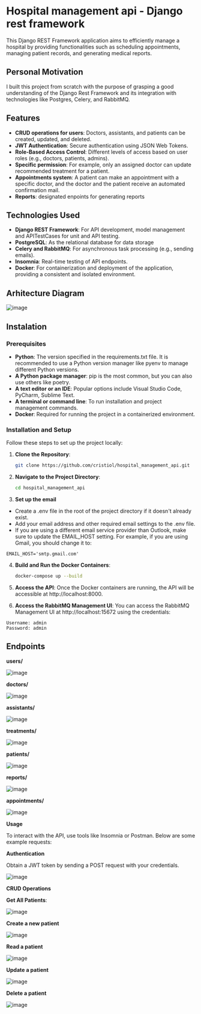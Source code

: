 # Hospital management api - Django rest framework 
This Django REST Framework application aims to efficiently manage a hospital by providing functionalities such as scheduling appointments, managing patient records, and generating medical reports.

## Personal Motivation
I built this project from scratch with the purpose of grasping a good understanding of the Django Rest Framework and its integration with technologies like Postgres, Celery, and RabbitMQ.

## Features

- **CRUD operations for users**: Doctors, assistants, and patients can be created, updated, and deleted.
- **JWT Authentication**: Secure authentication using JSON Web Tokens.
- **Role-Based Access Control**: Different levels of access based on user roles (e.g., doctors, patients, admins).
- **Specific permission**: For example, only an assigned doctor can update recommended treatment for a patient.
- **Appointments system**: A patient can make an appointment with a specific doctor, and the doctor and the patient receive an automated confirmation mail.
- **Reports**: designated enpoints for generating reports

## Technologies Used

- **Django REST Framework**: For API development, model management and APITestCases for unit and API testing.
- **PostgreSQL**: As the relational database for data storage
- **Celery and RabbitMQ**: For asynchronous task processing (e.g., sending emails).
- **Insomnia**: Real-time testing of API endpoints.
- **Docker**: For containerization and deployment of the application, providing a consistent and isolated environment.

## Arhitecture Diagram

![image](https://github.com/user-attachments/assets/3cbe14f8-2ded-4972-b559-87ed9569923c)

## Instalation 

### Prerequisites

- **Python**: The version specified in the requirements.txt file. It is recommended to use a Python version manager like pyenv to manage different Python versions.
- **A Python package manager**: pip is the most common, but you can also use others like poetry.
- **A text editor or an IDE**: Popular options include Visual Studio Code, PyCharm, Sublime Text.
-  **A terminal or command line**: To run installation and project management commands.
-  **Docker**: Required for running the project in a containerized environment.

### Installation and Setup

Follow these steps to set up the project locally:

1. **Clone the Repository**:
   ```bash
   git clone https://github.com/cristiol/hospital_management_api.git

2. **Navigate to the Project Directory**:
   ```bash
   cd hospital_management_api

3. **Set up the email**
  - Create a .env file in the root of the project directory if it doesn't already exist.
  - Add your email address and other required email settings to the .env file.
  - If you are using a different email service provider than Outlook, make sure to update the EMAIL_HOST setting. For example, if you are using Gmail, you should change it to:
  ```
  EMAIL_HOST='smtp.gmail.com'
  ```

4. **Build and Run the Docker Containers**:
   ```bash
   docker-compose up --build

5. **Access the API**:
Once the Docker containers are running, the API will be accessible at http://localhost:8000.

6. **Access the RabbitMQ Management UI**: You can access the RabbitMQ Management UI at http://localhost:15672 using the credentials:
  ```
  Username: admin
  Password: admin
  ```
## Endpoints

**users/**

![image](https://github.com/user-attachments/assets/ba05c9c8-e00c-4bd8-bc23-1d76ef7948c1)

**doctors/**

![image](https://github.com/user-attachments/assets/e230de4d-06be-4bc6-86fb-9117f52a5911)

**assistants/**

![image](https://github.com/user-attachments/assets/d20f434b-4d80-4586-a7ad-39255a9a7a45)

**treatments/**

![image](https://github.com/user-attachments/assets/5f8142d2-a62c-4d4b-9090-bb9c8ecfccd6)

**patients/**

![image](https://github.com/user-attachments/assets/970730ec-8e84-41c9-82da-e3ef439d8398)

**reports/**

![image](https://github.com/user-attachments/assets/7fce7113-0412-45ea-999c-46c5347e93b6)

**appointments/**

![image](https://github.com/user-attachments/assets/166dd303-2e5b-4d6b-acbf-41808a27f0d7)

**Usage**

To interact with the API, use tools like Insomnia or Postman. Below are some example requests:

**Authentication**

Obtain a JWT token by sending a POST request with your credentials.

![image](https://github.com/user-attachments/assets/e087884a-2bee-4fb0-a454-e513967ae38b)

**CRUD Operations**

**Get All Patients**:

![image](https://github.com/user-attachments/assets/6029b1f0-ea61-4844-9bfb-16ac4a0ec59e)

**Create a new patient**

![image](https://github.com/user-attachments/assets/9a3061a3-7edf-4155-80a1-0dd210cf8281)

**Read a patient**

![image](https://github.com/user-attachments/assets/891cd4a9-c273-4165-91fe-17ac83ebc421)

**Update a patient**

![image](https://github.com/user-attachments/assets/2882f8f3-aabe-4f84-b706-be51ac342410)

**Delete a patient**

![image](https://github.com/user-attachments/assets/d82d4482-ac4c-4aad-b9f8-e2be376a8094)








